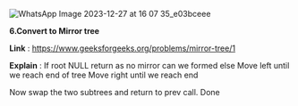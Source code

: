 ![WhatsApp Image 2023-12-27 at 16 07 35_e03bceee](https://github.com/aditimahabole/Trees/assets/78752342/dabcb2d6-0ccd-414b-8a61-9e556bf8a7ec)


**6.Convert to Mirror tree**

**Link** : https://www.geeksforgeeks.org/problems/mirror-tree/1

**Explain** : 
If root NULL return as no mirror can we formed
else Move left until we reach end of tree 
Move right until we reach end 

Now swap the two subtrees and return to prev call.
Done
